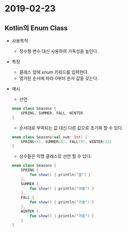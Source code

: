 # 2019-02-23

## Kotlin의 Enum Class

* 사용목적
    - 정수형 변수 대신 사용하여 가독성을 높인다.

* 특징
    - 클래스 앞에 *enum* 키워드를 입력한다.
    - 열거된 순서에 따라 0부터 순서 값을 갖는다.

* 예시
    - 선언
    ```Kotlin
    enum class Seasons {
        SPRING, SUMMER, FALL, WINTER
    }
    ```

    - 순서대로 부여되는 값 대신 다른 값으로 초기화 할 수 있다.
    ```Kotlin
    enum class Seasons(val num: Int) {
        SPRING(3), SUMMER(6), FALL(9), WINTER(12)
    }
    ```

    - 상수들은 익명 클래스로 선언 할 수 있다.
    ```Kotlin
    enum class Seasons {
        SPRING {
            fun show() { println("봄") }
        },
        SUMMER {
            fun show() { println("여름") }
        },
        FALL {
            fun show() { println("가을") }
        },
        WINTER {
            fun show() { println("겨울") }
        }
    }
    ```